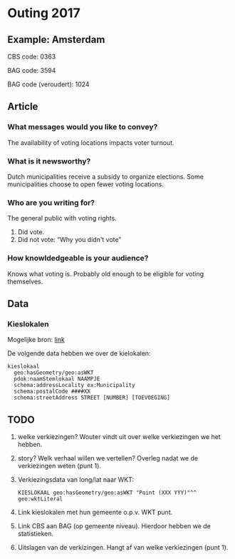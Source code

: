 # Outing 2017

## Example: Amsterdam

CBS code: 0363

BAG code: 3594

BAG code (veroudert): 1024

## Article

### What messages would you like to convey?

The availability of voting locations impacts voter turnout.

### What is it newsworthy?

Dutch municipalities receive a subsidy to organize elections.  Some
municipalities choose to open fewer voting locations.

### Who are you writing for?

The general public with voting rights.

  1. Did vote.
  2. Did not vote: “Why you didn't vote”

### How knowldedgeable is your audience?

Knows what voting is.  Probably old enough to be eligible for voting
themselves.

## Data

### Kieslokalen

Mogelijke bron: [link](http://data.openstate.eu/dataset/locaties-stembureaus)

De volgende data hebben we over de kielokalen:

```
kieslokaal
  geo:hasGeometry/geo:asWKT
  pdok:naamStemlokaal NAAMPJE
  schema:addressLocality ex:Municipality
  schema:postalCode ####XX
  schema:streetAddress STREET [NUMBER] [TOEVOEGING]
```

## TODO

  1. welke verkiezingen?  Wouter vindt uit over welke verkiezingen we
     het hebben.

  2. story?  Welk verhaal willen we vertellen?  Overleg nadat we de
     verkiezingen weten (punt 1).

  3. Verkiezingsdata van long/lat naar WKT:
  
     ```
     KIESLOKAAL geo:hasGeometry/geo:asWKT "Point (XXX YYY)"^^ geo:wktLiteral
     ```
     
  4. Link kieslokalen met hun gemeente o.p.v. WKT punt.


  5. Link CBS aan BAG (op gemeente niveau).  Hierdoor hebben we de
     statistieken.

  6. Uitslagen van de verkizingen.  Hangt af van welke verkiezingen (punt 1).

